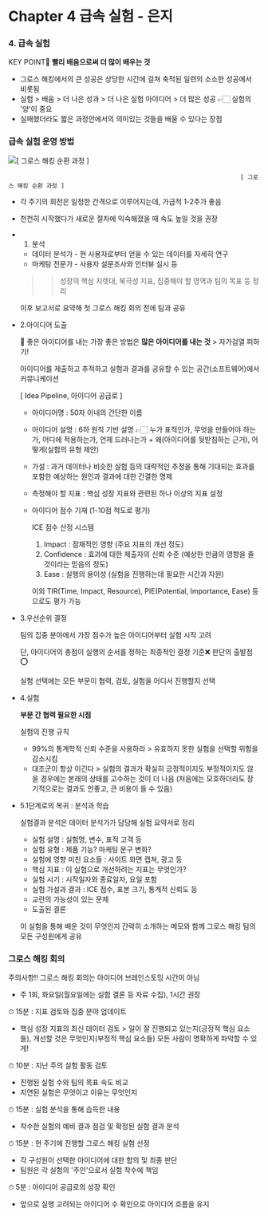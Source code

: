 # Chapter 4 급속 실험 - 은지

### 4. 급속 실험

KEY POINT💫 **빨리 배움으로써 더 많이 배우는 것**

- 그로스 해킹에서의 큰 성공은 상당한 시간에 걸쳐 축적된 일련의 소소한 성공에서 비롯됨
- 실험 > 배움 > 더 나은 성과 > 더 나은 실험 아이디어 > 더 많은 성공 👉🏻 실험의 '양'이 중요
- 실패했더라도 짧은 과정안에서의 의미있는 것들을 배울 수 있다는 장점

### 급속 실험 운영 방법

![                                                                     [ 그로스 해킹 순환 과정 ]](Chapter%204%20%E1%84%80%E1%85%B3%E1%86%B8%E1%84%89%E1%85%A9%E1%86%A8%20%E1%84%89%E1%85%B5%E1%86%AF%E1%84%92%E1%85%A5%E1%86%B7%20-%20%E1%84%8B%E1%85%B3%E1%86%AB%E1%84%8C%E1%85%B5%20024bf182cdb442e6a003d8c92c1eb2d9/%E1%84%89%E1%85%B3%E1%84%8F%E1%85%B3%E1%84%85%E1%85%B5%E1%86%AB%E1%84%89%E1%85%A3%E1%86%BA_2021-10-26_%E1%84%8B%E1%85%A9%E1%84%8C%E1%85%A5%E1%86%AB_11.24.28.png)

                                                                     [ 그로스 해킹 순환 과정 ]

- 각 주기의 회전은 일정한 간격으로 이루어지는데, 가급적 1-2주가 좋음
- 천천히 시작했다가 새로운 절차에 익숙해졌을 때 속도 높일 것을 권장
- 1. 분석
    - 데이터 분석가 - 현 사용자로부터 얻을 수 있는 데이터를 자세히 연구
    - 마케팅 전문가 - 사용자 설문조사와 인터뷰 실시 등
    
    >> 성장의 핵심 지렛대, 북극성 지표, 집중해야 할 영역과 팀의 목표 등 정리
    
    이후 보고서로 요약해 첫 그로스 해킹 회의 전에 팀과 공유
    
- 2.아이디어 도출
    
    💫 좋은 아이디어를 내는 가장 좋은 방법은 **많은 아이디어를 내는 것** > 자가검열 피하기!
    
    아이디어를 제출하고 추적하고 실험과 결과를 공유할 수 있는 공간(소프트웨어)에서 커뮤니케이션
    
    [ Idea Pipeline, 아이디어 공급로 ]
    
    - 아이디어명 : 50자 이내의 간단한 이름
    - 아이디어 설명 : 6하 원칙 기반 설명 👉🏻 누가 표적인가, 무엇을 만들어야 하는가, 어디에 적용하는가, 언제 드러나는가 + 왜(아이디어를 뒷받침하는 근거), 어떻게(실험의 유형 제안)
    - 가설 : 과거 데이터나 비슷한 실험 등의 대략적인 추정을 통해 기대되는 효과를 포함한 예상하는 원인과 결과에 대한 간결한 명제
    - 측정해야 할 지표 : 핵심 성장 지표와 관련된 하나 이상의 지표 설정
    - 아이디어 점수 기재 (1-10점 척도로 평가)
        
        ICE 점수 산정 시스템
        
        1. Impact : 잠재적인 영향 (주요 지표의 개선 정도)
        2. Confidence : 효과에 대한 제출자의 신뢰 수준 (예상한 만큼의 영향을 줄 것이라는 믿음의 정도)
        3. Ease : 실행의 용이성 (실험을 진행하는데 필요한 시간과 자원)
        
        이외 TIR(Time, Impact, Resource), PIE(Potential, Importance, Ease) 등으로도 평가 가능
        
- 3.우선순위 결정
    
    팀의 집중 분야에서 가장 점수가 높은 아이디어부터 실험 시작 고려
    
    단, 아이디어의 총점이 실행의 순서를 정하는 최종적인 결정 기준❌ 판단의 출발점⭕️
    
    실험 선택에는 모든 부문이 협력, 검토, 실험을 어디서 진행할지 선택
    
- 4.실험
    
    **부문 간 협력 필요한 시점**
    
    실험의 진행 규칙
    
    - 99%의 통계학적 신뢰 수준을 사용하라 > 유효하지 못한 실험을 선택할 위험을 감소시킴
    - 대조군이 항상 이긴다 > 실험의 결과가 확실히 긍정적이지도 부정적이지도 않을 경우에는 본래의 상태를 고수하는 것이 더 나음 (처음에는 모호하더라도 장기적으로는 결과도 안좋고, 큰 비용이 들 수 있음)
- 5.1단계로의 복귀 : 분석과 학습
    
    실험결과 분석은 데이터 분석가가 담당해 실험 요약서로 정리
    
    - 실험 설명 : 실험명, 변수, 표적 고객 등
    - 실험 유형 : 제품 기능? 마케팅 문구 변화?
    - 실험에 영향 미친 요소들 : 사이트 화면 캡쳐, 광고 등
    - 핵심 지표 : 이 실험으로 개선하려는 지표는 무엇인가?
    - 실험 시기 : 시작일자와 종료일자, 요일 포함
    - 실험 가설과 결과 : ICE 점수, 표본 크기, 통계적 신뢰도 등
    - 교란의 가능성이 있는 문제
    - 도출된 결론
    
    이 실험을 통해 배운 것이 무엇인지 간략히 소개하는 메모와 함께 그로스 해킹 팀의 모든 구성원에게 공유
    

### 그로스 해킹 회의

주의사항‼️ 그로스 해킹 회의는 아이디어 브레인스토밍 시간이 아님

- 주 1회, 화요일(월요일에는 실험 결론 등 자료 수집), 1시간 권장

⏱ 15분 : 지표 검토와 집중 분야 업데이트

- 핵심 성장 지표의 최신 데이터 검토 > 일이 잘 진행되고 있는지(긍정적 핵심 요소들), 개선할 것은 무엇인지(부정적 핵심 요소들) 모든 사람이 명확하게 파악할 수 있게!

⏱ 10분 : 지난 주의 실험 활동 검토

- 진행된 실험 수와 팀의 목표 속도 비교
- 지연된 실험은 무엇이고 이유는 무엇인지

⏱ 15분 : 실험 분석을 통해 습득한 내용

- 착수한 실험의 예비 결과 점검 및 확정된 실험 결과 분석

⏱ 15분 : 현 주기에 진행할 그로스 해킹 실험 선정

- 각 구성원이 선택한 아이디어에 대한 합의 및 최종 판단
- 팀원은 각 실험의 '주인'으로서 실험 착수에 책임

⏱ 5분 : 아이디어 공급로의 성장 확인

- 앞으로 실행 고려되는 아이디어 수 확인으로 아이디어 흐름을 유지
